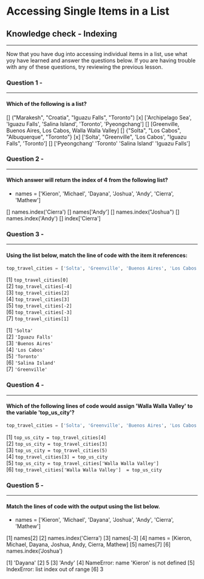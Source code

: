 # Accessing Single Items in a List

## Knowledge check - Indexing

***

Now that you have dug into accessing individual items in a list, use what yoy have learned and answer the questions below.  If you are having trouble with any of these questions, try reviewing the previous lesson.


### Question 1 -
***
#### Which of the following is a list?

[] ("Marakesh", "Croatia", "Iguazu Falls", "Toronto")
[x] ['Archipelago Sea', 'Iguazu Falls', 'Salina Island', 'Toronto', 'Pyeongchang']
[] [Greenville, Buenos Aires, Los Cabos, Walla Walla Valley]
[] {"Solta", "Los Cabos", "Albuquerque", "Toronto"}
[x] ['Solta', "Greenville", 'Los Cabos', "Iguazu Falls", 'Toronto']
[] ['Pyeongchang' 'Toronto' 'Salina Island' 'Iguazu Falls']


### Question 2 -
***
#### Which answer will return the index of 4 from the following list?
- names = ['Kieron', 'Michael', 'Dayana', 'Joshua', 'Andy', 'Cierra', 'Mathew'] 

[] names.index('Cierra')
[] names['Andy']
[] names.index("Joshua")
[] names.index('Andy')
[] index['Cierra']


### Question 3 -
***
#### Using the list below, match the line of code with the item it references:

```python
top_travel_cities = ['Solta', 'Greenville', 'Buenos Aires', 'Los Cabos', 'Walla Walla Valley', 'Marakesh', 'Albuquerque', 'Archipelago Sea', 'Iguazu Falls', 'Salina Island', 'Toronto', 'Pyeongchang']
```
[1] `top_travel_cities[0]`  
[2] `top_travel_cities[-4]`  
[3] `top_travel_cities[2]`  
[4] `top_travel_cities[3]`  
[5] `top_travel_cities[-2]`  
[6] `top_travel_cities[-3]`  
[7] `top_travel_cities[1]`  

[1] `'Solta'`  
[2] `'Iguazu Falls'`  
[3] `'Buenos Aires'`  
[4] `'Los Cabos'`  
[5] `'Toronto'`  
[6] `'Salina Island'`  
[7] `'Greenville'`  


### Question 4 - 
***
#### Which of the following lines of code would assign 'Walla Walla Valley' to the variable 'top_us_city'?  

```python
top_travel_cities = ['Solta', 'Greenville', 'Buenos Aires', 'Los Cabos', 'Walla Walla Valley', 'Marakesh', 'Albuquerque', 'Archipelago Sea', 'Iguazu Falls', 'Salina Island', 'Toronto', 'Pyeongchang']
```

[1] `top_us_city = top_travel_cities[4]`  
[2] `top_us_city = top_travel_cities[3]`  
[3] `top_us_city = top_travel_cities(5)`  
[4] `top_travel_cities[3] = top_us_city`  
[5] `top_us_city = top_travel_cities['Walla Walla Valley']`  
[6] `top_travel_cities['Walla Walla Valley']  = top_us_city`  


### Question 5 -
***
#### Match the lines of code with the output using the list below.
- names = ['Kieron', 'Michael', 'Dayana', 'Joshua', 'Andy', 'Cierra', 'Mathew'] 

[1] names[2]
[2] names.index('Cierra')
[3] names[-3]
[4] names = [Kieron, Michael, Dayana, Joshua, Andy, Cierra, Mathew]
[5] names[7]
[6] names.index('Joshua')

[1] 'Dayana'
[2] 5
[3] 'Andy'
[4] NameError: name 'Kieron' is not defined
[5] IndexError: list index out of range
[6] 3
 

